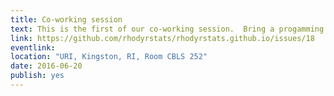 ```yaml
---
title: Co-working session
text: This is the first of our co-working session.  Bring a progamming issue you are working on or having trouble with or just show up to learn and help out.  We will get together in groups to work on these problems.  Also we will always have room for beginners and will make sure to have a group working on the basics.
link: https://github.com/rhodyrstats/rhodyrstats.github.io/issues/18
eventlink: 
location: "URI, Kingston, RI, Room CBLS 252"
date: 2016-06-20 
publish: yes
---
```

